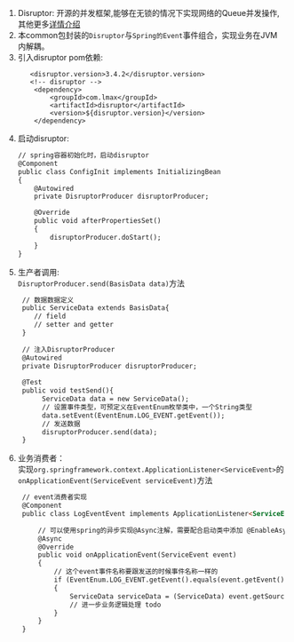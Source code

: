1. Disruptor: 开源的并发框架,能够在无锁的情况下实现网络的Queue并发操作,其他更多[详情介绍](http://ifeve.com/disruptor/)
2. 本common包封装的``Disruptor``与``Spring的Event``事件组合，实现业务在JVM内解耦。<br>
3. 引入disruptor pom依赖:<br>
    ```
       <disruptor.version>3.4.2</disruptor.version>
       <!-- disruptor -->
        <dependency>
            <groupId>com.lmax</groupId>
            <artifactId>disruptor</artifactId>
            <version>${disruptor.version}</version>
        </dependency>
    ```
4. 启动disruptor:<br>
    ```html
    // spring容器初始化时，启动disruptor
    @Component
    public class ConfigInit implements InitializingBean
    {
        @Autowired
        private DisruptorProducer disruptorProducer;
    
        @Override
        public void afterPropertiesSet()
        {
            disruptorProducer.doStart();
        }
    }
    ```
5. 生产者调用:<br>
    ``DisruptorProducer.send(BasisData data)``方法 <br>
    ```html
     // 数据数据定义
     public ServiceData extends BasisData{
        // field
        // setter and getter
     }
     
     // 注入DisruptorProducer
     @Autowired
     private DisruptorProducer disruptorProducer;
     
     @Test
     public void testSend(){
          ServiceData data = new ServiceData();
          // 设置事件类型，可预定义在EventEnum枚举类中，一个String类型
          data.setEvent(EventEnum.LOG_EVENT.getEvent());
          // 发送数据
          disruptorProducer.send(data);
     }
 
    ```
6. 业务消费者：<br>
    实现``org.springframework.context.ApplicationListener<ServiceEvent>``的``onApplicationEvent(ServiceEvent serviceEvent)``方法<br>
    ```html
     // event消费者实现
     @Component
     public class LogEventEvent implements ApplicationListener<ServiceEvent>{
         
         // 可以使用spring的异步实现@Async注解，需要配合启动类中添加 @EnableAsync注解 开启异步的支持
         @Async
         @Override
         public void onApplicationEvent(ServiceEvent event)
         {
             // 这个event事件名称要跟发送的时候事件名称一样的
             if (EventEnum.LOG_EVENT.getEvent().equals(event.getEvent()))
             {
                 ServiceData serviceData = (ServiceData) event.getSource();
                 // 进一步业务逻辑处理 todo
             }
         }
     }
    ```
